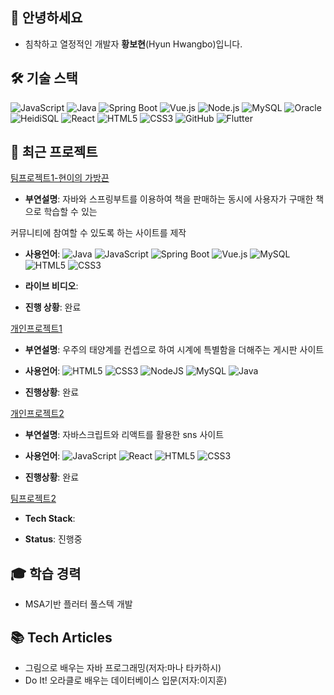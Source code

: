 ## 👋 안녕하세요
+ 침착하고 열정적인 개발자 **황보현**(Hyun Hwangbo)입니다.

## 🛠 기술 스택
![JavaScript](https://img.shields.io/badge/-JavaScript-F7DF1E?style=flat&logo=javascript&logoColor=black)
![Java](https://img.shields.io/badge/-Java-007396?style=flat&logo=java&logoColor=white)
![Spring Boot](https://img.shields.io/badge/-Spring%20Boot-6DB33F?style=flat&logo=springboot&logoColor=white)
![Vue.js](https://img.shields.io/badge/-Vue.js-4FC08D?style=flat&logo=vue.js&logoColor=white)
![Node.js](https://img.shields.io/badge/-Node.js-339933?style=flat-square&logo=node.js&logoColor=white)
![MySQL](https://img.shields.io/badge/-MySQL-4479A1?style=for-the-badge&logo=mysql&logoColor=white)
![Oracle](https://img.shields.io/badge/Oracle-F80000?style=flat&logo=Oracle&logoColor=white)
![HeidiSQL](https://img.shields.io/badge/HeidiSQL-2C3E50?style=flat&logo=database&logoColor=white)
![React](https://img.shields.io/badge/-React-61DAFB?style=for-the-badge&logo=react&logoColor=black)
![HTML5](https://img.shields.io/badge/-HTML5-E34F26?style=flat&logo=html5&logoColor=white)
![CSS3](https://img.shields.io/badge/-CSS3-1572B6?style=flat&logo=css3)
![GitHub](https://img.shields.io/badge/-GitHub-181717?style=flat&logo=github&logoColor=white)
![Flutter](https://img.shields.io/badge/-Flutter-02569B?style=flat&logo=flutter&logoColor=white)

## 🚀 최근 프로젝트
[팀프로젝트1-현이의 가방끈](https://github.com/YSLennon/ProjectBagStrap)

+ **부연설명**:
자바와 스프링부트를 이용하여 책을 판매하는 동시에 사용자가 구매한 책으로 학습할 수 있는


커뮤니티에 참여할 수 있도록 하는 사이트를 제작


+ **사용언어**: 
![Java](https://img.shields.io/badge/-Java-007396?style=flat&logo=java&logoColor=white)
![JavaScript](https://img.shields.io/badge/-JavaScript-F7DF1E?style=flat&logo=javascript&logoColor=black)
![Spring Boot](https://img.shields.io/badge/-Spring%20Boot-6DB33F?style=flat&logo=springboot&logoColor=white)
![Vue.js](https://img.shields.io/badge/-Vue.js-4FC08D?style=flat&logo=vue.js&logoColor=white)
![MySQL](https://img.shields.io/badge/-MySQL-4479A1?style=for-the-badge&logo=mysql&logoColor=white)  
![HTML5](https://img.shields.io/badge/-HTML5-E34F26?style=flat&logo=html5&logoColor=white)
![CSS3](https://img.shields.io/badge/-CSS3-1572B6?style=flat&logo=css3)


+ **라이브 비디오**: []()


+ **진행 상황**: 완료



[개인프로젝트1](https://github.com/hwangbohyun0219/html-project)

+ **부연설명**: 우주의 태양계를 컨셉으로 하여 시계에 특별함을 더해주는 게시판 사이트


+ **사용언어**: ![HTML5](https://img.shields.io/badge/html5-%23E34F26.svg?style=for-the-badge&logo=html5&logoColor=white)
![CSS3](https://img.shields.io/badge/css3-%231572B6.svg?style=for-the-badge&logo=css3&logoColor=white)
![NodeJS](https://img.shields.io/badge/node.js-6DA55F?style=for-the-badge&logo=node.js&logoColor=white)
![MySQL](https://img.shields.io/badge/mysql-4479A1.svg?style=for-the-badge&logo=mysql&logoColor=white)
![Java](https://img.shields.io/badge/-Java-007396?style=flat&logo=java&logoColor=white)


+ **진행상황**: 완료



[개인프로젝트2](https://github.com/hwangbohyun0219/react-project)

+ **부연설명**: 자바스크립트와 리액트를 활용한 sns 사이트


+ **사용언어**:  ![JavaScript](https://img.shields.io/badge/-JavaScript-F7DF1E?style=flat&logo=javascript&logoColor=black)
![React](https://img.shields.io/badge/-React-61DAFB?style=for-the-badge&logo=react&logoColor=black)
![HTML5](https://img.shields.io/badge/-HTML5-E34F26?style=flat&logo=html5&logoColor=white)
![CSS3](https://img.shields.io/badge/-CSS3-1572B6?style=flat&logo=css3)

+ **진행상황**: 완료




[팀프로젝트2]()


+ **Tech Stack**:

   
+ **Status**: 진행중


## 🎓 학습 경력
+ MSA기반 플러터 풀스텍 개발


## 📚 Tech Articles
+ 그림으로 배우는 자바 프로그래밍(저자:마나 타카하시)
+ Do It! 오라클로 배우는 데이터베이스 입문(저자:이지훈)





<!--
**hwangbohyun0219/hwangbohyun0219** is a ✨ _special_ ✨ repository because its `README.md` (this file) appears on your GitHub profile.

Here are some ideas to get you started:

- 🔭 I’m currently working on ...
- 🌱 I’m currently learning ...
- 👯 I’m looking to collaborate on ...
- 🤔 I’m looking for help with ...
- 💬 Ask me about ...
- 📫 How to reach me: ...
- 😄 Pronouns: ...
- ⚡ Fun fact: ...
-->
